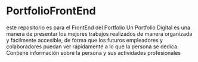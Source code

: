 # PortfolioFrontEnd
este repositorio es para el FrontEnd del Portfolio
Un Portfolio Digital es una manera de presentar los mejores trabajos realizados de manera organizada y fácilmente accesible, 
de forma que los futuros empleadores y colaboradores puedan ver rápidamente a lo que la persona se dedica.
Contiene información sobre la persona y sus actividades profesionales

